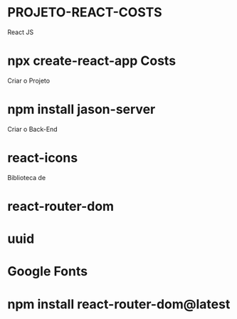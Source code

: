 # PROJETO-REACT-COSTS
 React JS

# npx create-react-app Costs
 Criar o Projeto

# npm install jason-server
 Criar o Back-End

# react-icons
 Biblioteca de

# react-router-dom

# uuid

# Google Fonts

# npm install react-router-dom@latest
